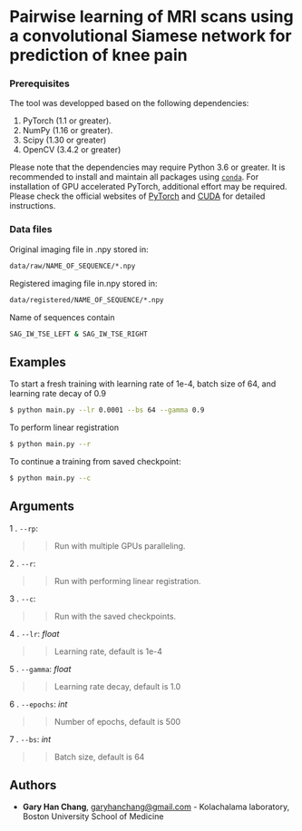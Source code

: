 # Pairwise learning of MRI scans using a convolutional Siamese network for prediction of knee pain

### Prerequisites

The tool was developped based on the following dependencies:

1. PyTorch (1.1 or greater).
2. NumPy (1.16 or greater).
3. Scipy (1.30 or greater)
3. OpenCV (3.4.2 or greater)

Please note that the dependencies may require Python 3.6 or greater. It is recommended to install and maintain all packages using [`conda`](https://www.anaconda.com/). For installation of GPU accelerated PyTorch, additional effort may be required. Please check the official websites of [PyTorch](https://pytorch.org/get-started/locally/) and [CUDA](https://developer.nvidia.com/cuda-downloads) for detailed instructions.

### Data files
Original imaging file in .npy stored in:
```bash
data/raw/NAME_OF_SEQUENCE/*.npy
```
Registered imaging file in.npy stored in:
```bash
data/registered/NAME_OF_SEQUENCE/*.npy
```

Name of sequences contain
```bash
SAG_IW_TSE_LEFT & SAG_IW_TSE_RIGHT
```

## Examples
To start a fresh training with learning rate of 1e-4, batch size of 64, and learning rate decay of 0.9
```bash
$ python main.py --lr 0.0001 --bs 64 --gamma 0.9
```
To perform linear registration
```bash
$ python main.py --r
```
To continue a training from saved checkpoint:
```bash
$ python main.py --c
```

## <a name="Arguments"></a>Arguments

1 . `--rp`:
>> Run with multiple GPUs paralleling.

2 .  `--r`:
>> Run with performing linear registration.

3 . `--c`:
>> Run with the saved checkpoints.

4 . `--lr`: *float*
>> Learning rate, default is 1e-4

5 . `--gamma`: *float*

>> Learning rate decay, default is 1.0

6 . `--epochs`: *int*
>> Number of epochs, default is 500

7 . `--bs`: *int*
>> Batch size, default is 64


## Authors

* **Gary Han Chang**, garyhanchang@gmail.com - Kolachalama laboratory, Boston University School of Medicine
